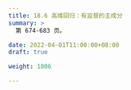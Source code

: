 ```yaml
---
title: 18.6 高维回归：有监督的主成分
summary: >
  第 674-683 页。

date: 2022-04-01T11:00:00+08:00
draft: true 

weight: 1806

---
```

